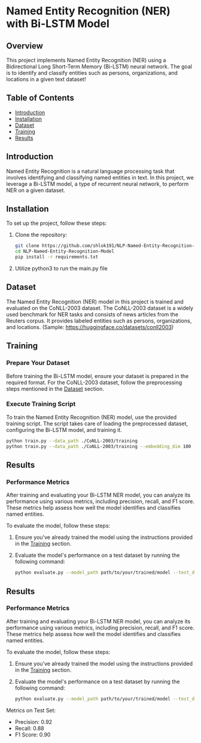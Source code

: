 # Named Entity Recognition (NER) with Bi-LSTM Model

## Overview

This project implements Named Entity Recognition (NER) using a Bidirectional Long Short-Term Memory (Bi-LSTM) neural network. The goal is to identify and classify entities such as persons, organizations, and locations in a given text dataset!

## Table of Contents

- [Introduction](#introduction)
- [Installation](#installation)
- [Dataset](#dataset)
- [Training](#training)
- [Results](#results)

## Introduction

Named Entity Recognition is a natural language processing task that involves identifying and classifying named entities in text. In this project, we leverage a Bi-LSTM model, a type of recurrent neural network, to perform NER on a given dataset.

## Installation

To set up the project, follow these steps:

1. Clone the repository:

   ```bash
   git clone https://github.com/shlok191/NLP-Named-Entity-Recognition-Model
   cd NLP-Named-Entity-Recognition-Model
   pip install -r requirements.txt
   ```
   
2. Utilize python3 to run the main.py file

## Dataset

The Named Entity Recognition (NER) model in this project is trained and evaluated on the CoNLL-2003 dataset. The CoNLL-2003 dataset is a widely used benchmark for NER tasks and consists of news articles from the Reuters corpus. It provides labeled entities such as persons, organizations, and locations. (Sample: https://huggingface.co/datasets/conll2003)


## Training

### Prepare Your Dataset

Before training the Bi-LSTM model, ensure your dataset is prepared in the required format. For the CoNLL-2003 dataset, follow the preprocessing steps mentioned in the [Dataset](#dataset) section.

### Execute Training Script

To train the Named Entity Recognition (NER) model, use the provided training script. The script takes care of loading the preprocessed dataset, configuring the Bi-LSTM model, and training it.

```bash
python train.py --data_path ./CoNLL-2003/training
python train.py --data_path ./CoNLL-2003/training --embedding_dim 100 --hidden_dim 64
```

## Results

### Performance Metrics

After training and evaluating your Bi-LSTM NER model, you can analyze its performance using various metrics, including precision, recall, and F1 score. These metrics help assess how well the model identifies and classifies named entities.

To evaluate the model, follow these steps:

1. Ensure you've already trained the model using the instructions provided in the [Training](#training) section.

2. Evaluate the model's performance on a test dataset by running the following command:

   ```bash
   python evaluate.py --model_path path/to/your/trained/model --test_data_path path/to/test/dataset

## Results

### Performance Metrics

After training and evaluating your Bi-LSTM NER model, you can analyze its performance using various metrics, including precision, recall, and F1 score. These metrics help assess how well the model identifies and classifies named entities.

To evaluate the model, follow these steps:

1. Ensure you've already trained the model using the instructions provided in the [Training](#training) section.

2. Evaluate the model's performance on a test dataset by running the following command:

   ```bash
   python evaluate.py --model_path path/to/your/trained/model --test_data_path path/to/test/dataset
   ```

Metrics on Test Set:
- Precision: 0.92
- Recall: 0.88
- F1 Score: 0.90
